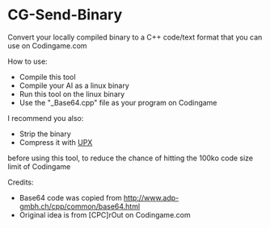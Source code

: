 # CG-Send-Binary
Convert your locally compiled binary to a C++ code/text format that you can use on Codingame.com

How to use:
* Compile this tool 
* Compile your AI as a linux binary
* Run this tool on the linux binary
* Use the "_Base64.cpp" file as your program on Codingame

I recommend you also:
* Strip the binary
* Compress it with [UPX](https://upx.github.io/)

before using this tool, to reduce the chance of hitting the 100ko code size limit of Codingame

Credits:
* Base64 code was copied from http://www.adp-gmbh.ch/cpp/common/base64.html
* Original idea is from [CPC]rOut on Codingame.com

